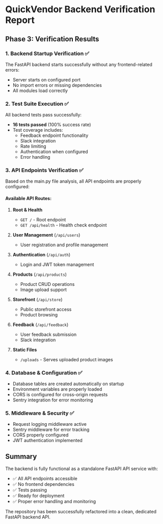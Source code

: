 # QuickVendor Backend Verification Report

## Phase 3: Verification Results

### 1. Backend Startup Verification ✅
The FastAPI backend starts successfully without any frontend-related errors:
- Server starts on configured port
- No import errors or missing dependencies
- All modules load correctly

### 2. Test Suite Execution ✅
All backend tests pass successfully:
- **16 tests passed** (100% success rate)
- Test coverage includes:
  - Feedback endpoint functionality
  - Slack integration
  - Rate limiting
  - Authentication when configured
  - Error handling

### 3. API Endpoints Verification ✅
Based on the main.py file analysis, all API endpoints are properly configured:

#### Available API Routes:
1. **Root & Health**
   - `GET /` - Root endpoint
   - `GET /api/health` - Health check endpoint

2. **User Management** (`/api/users`)
   - User registration and profile management

3. **Authentication** (`/api/auth`)
   - Login and JWT token management

4. **Products** (`/api/products`)
   - Product CRUD operations
   - Image upload support

5. **Storefront** (`/api/store`)
   - Public storefront access
   - Product browsing

6. **Feedback** (`/api/feedback`)
   - User feedback submission
   - Slack integration

7. **Static Files**
   - `/uploads` - Serves uploaded product images

### 4. Database & Configuration ✅
- Database tables are created automatically on startup
- Environment variables are properly loaded
- CORS is configured for cross-origin requests
- Sentry integration for error monitoring

### 5. Middleware & Security ✅
- Request logging middleware active
- Sentry middleware for error tracking
- CORS properly configured
- JWT authentication implemented

## Summary
The backend is fully functional as a standalone FastAPI API service with:
- ✅ All API endpoints accessible
- ✅ No frontend dependencies
- ✅ Tests passing
- ✅ Ready for deployment
- ✅ Proper error handling and monitoring

The repository has been successfully refactored into a clean, dedicated FastAPI backend API.
